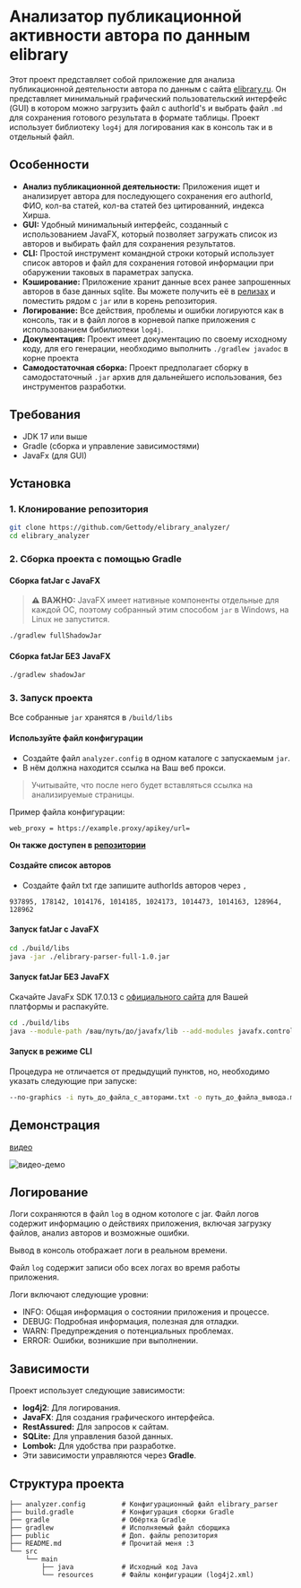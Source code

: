 # Анализатор публикационной активности автора по данным elibrary
Этот проект представляет собой приложение для анализа публикационной деятельности автора по данным с сайта [elibrary.ru](https://elibrary.ru). Он представляет минимальный графический пользовательский интерфейс (GUI) в котором можно загрузить файл с authorId's и выбрать файл `.md` для сохранения готового результата в формате таблицы. Проект использует библиотеку `log4j` для логирования как в консоль так и в отдельный файл.

## Особенности
- **Анализ публикационной деятельности:** Приложения ищет и анализирует автора для последующего сохранения его authorId, ФИО, кол-ва статей, кол-ва статей без цитированний, индекса Хирша.
- **GUI:** Удобный минимальный интерфейс, созданный с использованием JavaFX, который позволяет загружать список из авторов и выбирать файл для сохранения результатов.
- **CLI:** Простой инструмент командной строки который использует список авторов и файл для сохранения готовой информации при обаружении таковых в параметрах запуска.
- **Кэширование:** Приложение хранит данные всех ранее запрошенных авторов в базе данных sqlite. Вы можете получить её в [релизах](https://github.com/Gettody/elibrary_analyzer/releases) и поместить рядом с `jar` или в корень репозитория.
- **Логирование:** Все действия, проблемы и ошибки логируются как в консоль, так и в файл логов в корневой папке приложения с использованием бибилиотеки `log4j`.
- **Документация:** Проект имеет документацию по своему исходному коду, для его генерации, необходимо выполнить `./gradlew javadoc` в корне проекта
- **Самодостаточная сборка:** Проект предполагает сборку в самодостаточный `.jar` архив для дальнейшего использования, без инструментов разработки.

## Требования
- JDK 17 или выше
- Gradle (сборка и управление зависимостями)
- JavaFx (для GUI)

## Установка
### 1. Клонирование репозитория
```bash
git clone https://github.com/Gettody/elibrary_analyzer/
cd elibrary_analyzer
```
### 2. Сборка проекта с помощью Gradle
#### Сборка fatJar с JavaFX
> **⚠️ ВАЖНО:**  JavaFX имеет нативные компоненты отдельные для каждой ОС, поэтому собранный этим способом `jar` в Windows, на Linux не запустится.
```bash
./gradlew fullShadowJar
```
#### Сборка fatJar **БЕЗ** JavaFX
```bash
./gradlew shadowJar
```
### 3. Запуск проекта
Все собранные `jar` хранятся в `/build/libs`
#### Используйте файл конфигурации
- Создайте файл `analyzer.config` в одном каталоге с запускаемым `jar`.
- В нём должна находится ссылка на Ваш веб прокси.
> Учитывайте, что после него будет вставляться ссылка на анализируемые страницы.

Пример файла конфигурации:
```analyzer.config
web_proxy = https://example.proxy/apikey/url=
```
**Он также доступен в [репозитории](analyzer.config)**
#### Создайте список авторов
- Создайте файл txt где запишите authorIds авторов через `,`
```
937895, 178142, 1014176, 1014185, 1024173, 1014473, 1014163, 128964, 128962
```
#### Запуск fatJar с JavaFX
```bash
cd ./build/libs
java -jar ./elibrary-parser-full-1.0.jar
```
#### Запуск fatJar **БЕЗ** JavaFX
Скачайте JavaFx SDK 17.0.13 c [официального сайта]([https://elibrary.ru](https://gluonhq.com/products/javafx/)) для Вашей платформы и распакуйте.
```bash
cd ./build/libs
java --module-path /ваш/путь/до/javafx/lib --add-modules javafx.controls,javafx.fxml -jar .\elibrary-parser-1.0.jar
```
#### Запуск в режиме CLI
Процедура не отличается от предыдущий пунктов, но, необходимо указать следующие при запуске:
```bash
--no-graphics -i путь_до_файла_с_авторами.txt -o путь_до_файла_вывода.md
```
## Демонстрация
[видео](public/demo.mp4)

![видео-демо](public/demo.gif)

## Логирование
Логи сохраняются в файл `log` в одном котологе с jar. Файл логов содержит информацию о действиях приложения, включая загрузку файлов, анализ авторов и возможные ошибки.

Вывод в консоль отображает логи в реальном времени.

Файл `log` содержит записи обо всех логах во время работы приложения.

Логи включают следующие уровни:

- INFO: Общая информация о состоянии приложения и процессе.
- DEBUG: Подробная информация, полезная для отладки.
- WARN: Предупреждения о потенциальных проблемах.
- ERROR: Ошибки, возникшие при выполнении.

## Зависимости
Проект использует следующие зависимости:

- **log4j2**: Для логирования.
- **JavaFX**: Для создания графического интерфейса.
- **RestAssured:** Для запросов к сайтам.
- **SQLite:** Для управления базой данных.
- **Lombok:** Для удобства при разработке.
- Эти зависимости управляются через **Gradle**.

## Структура проекта
```  
├── analyzer.config         # Конфигурационный файл elibrary_parser
├── build.gradle            # Конфигурация сборки Gradle
├── gradle                  # Обёртка Gradle
├── gradlew                 # Исполняемый файл сборщика
├── public                  # Доп. файлы репозитория
├── README.md               # Прочитай меня :3
└── src
    └── main
        ├── java            # Исходный код Java
        └── resources       # Файлы конфигурации (log4j2.xml)
```
